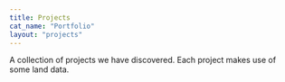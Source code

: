 ```yaml
---
title: Projects
cat_name: "Portfolio"
layout: "projects"
---
```


A collection of projects we have discovered. Each project makes use of some land data.
